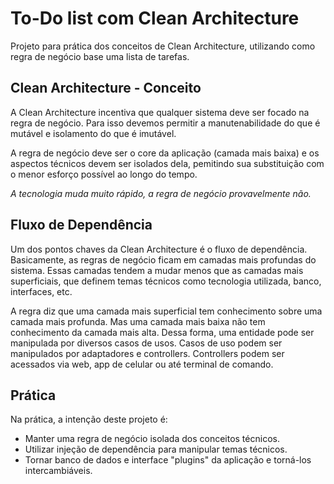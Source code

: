 # To-Do list com Clean Architecture
Projeto para prática dos conceitos de Clean Architecture, utilizando como regra de negócio base uma lista de tarefas.

## Clean Architecture - Conceito
A Clean Architecture incentiva que qualquer sistema deve ser focado na regra de negócio. Para isso devemos permitir a manutenabilidade do que é mutável e isolamento do que é imutável.

A regra de negócio deve ser o core da aplicação (camada mais baixa) e os aspectos técnicos devem ser isolados dela, pemitindo sua substituição com o menor esforço possível ao longo do tempo.

_A tecnologia muda muito rápido, a regra de negócio provavelmente não._

## Fluxo de Dependência
Um dos pontos chaves da Clean Architecture é o fluxo de dependência.
Basicamente, as regras de negócio ficam em camadas mais profundas do sistema. Essas camadas tendem a mudar menos que as camadas mais superficiais, que definem temas técnicos como tecnologia utilizada, banco, interfaces, etc.

A regra diz que uma camada mais superficial tem conhecimento sobre uma camada mais profunda. Mas uma camada mais baixa não tem conhecimento da camada mais alta.
Dessa forma, uma entidade pode ser manipulada por diversos casos de usos. Casos de uso podem ser manipulados por adaptadores e controllers. Controllers podem ser acessados via web, app de celular ou até terminal de comando.

## Prática
Na prática, a intenção deste projeto é:
- Manter uma regra de negócio isolada dos conceitos técnicos.
- Utilizar injeção de dependência para manipular temas técnicos.
- Tornar banco de dados e interface "plugins" da aplicação e torná-los intercambiáveis.
